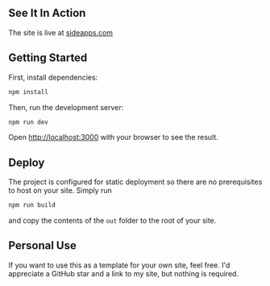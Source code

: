 ## See It In Action

The site is live at [sideapps.com](https://sideapps.com)

## Getting Started

First, install dependencies:

```bash
npm install
```

Then, run the development server:

```bash
npm run dev
```

Open [http://localhost:3000](http://localhost:3000) with your browser to see the result.

## Deploy

The project is configured for static deployment so there are no prerequisites to host on your site. Simply run

```bash
npm run build
```

and copy the contents of the `out` folder to the root of your site.

## Personal Use

If you want to use this as a template for your own site, feel free. I'd appreciate a GitHub star and a link to my site, but nothing is required.
